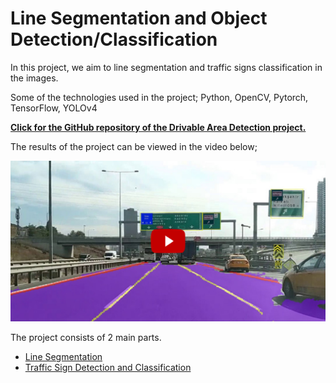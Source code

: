 # Line Segmentation and Object Detection/Classification

In this project, we aim to line segmentation and traffic signs classification in the images.

Some of the technologies used in the project; Python, OpenCV, Pytorch, TensorFlow, YOLOv4

**[Click for the GitHub repository of the Drivable Area Detection project. ](https://github.com/recepayddogdu/Freespace_Segmentation-Ford_Otosan_Intern)**

The results of the project can be viewed in the video below;

<p  align="center">
<a href = "https://youtu.be/0WAls6WQne8">
<img  src="images/video.png"  width="">
</a>
</p>

The project consists of 2 main parts.
- [Line Segmentation](#line-segmentation)
- [Traffic Sign Detection and Classification](#traffic-sign-detection-and-classification)


